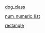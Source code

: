 [dog_class](https://colab.research.google.com/drive/1dYrOGu41WS4LzUsvpkMOm4SxsAgPkTa1?usp=sharing)

[num_numeric_list](https://colab.research.google.com/drive/1zpGYRmQa1--E5FWvA5_DbbauOnGQxlq4?usp=sharing)

[rectangle](https://colab.research.google.com/drive/18Bf3dOAdIG_JzBn2PzxdvRKKgyYEy-2I?usp=sharing)
